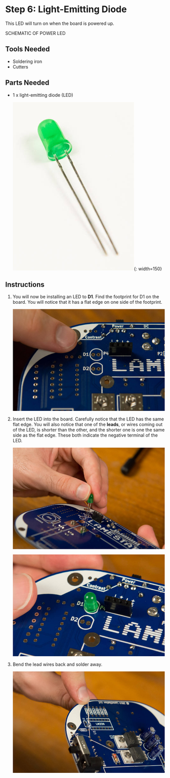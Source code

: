 # Step 6: Light-Emitting Diode

This LED will turn on when the board is powered up.

SCHEMATIC OF POWER LED

## Tools Needed

- Soldering iron
- Cutters

## Parts Needed

- 1 x light-emitting diode (LED)

  ![](images/15302681.jpg){: width=150}

## Instructions

1.  You will now be installing an LED to **D1**. Find the footprint for
    D1 on the board. You will notice that it has a flat edge on one side
    of the footprint.

    ![](images/14417928.jpg?width=500)

2.  Insert the LED into the board. Carefully notice that the LED has the
    same flat edge. You will also notice that one of the **leads**, or
    wires coming out of the LED, is shorter than the other, and the
    shorter one is one the same side as the flat edge. These both
    indicate the negative terminal of the LED.

    ![](images/14417930.jpg?width=500)

    ![](images/14417932.jpg?width=500)

3.  Bend the lead wires back and solder away.

    ![](images/14417933.jpg?width=500)
